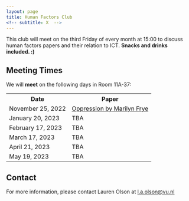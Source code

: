 ```yaml
---
layout: page
title: Human Factors Club
<!-- subtitle: X  -->
---
```


 This club will meet on the third Friday of every month at 15:00 to discuss human factors papers and their relation to ICT.  **Snacks and drinks included. :)**

## Meeting Times
 We will **meet** on the following days in Room 11A-37:
 <table>
   <tr>
     <th>Date</th>
     <th>Paper</th>
   </tr>
   <tr>
     <td>November 25, 2022</td>
     <td><a href="http://www.victorkumar.org/uploads/6/1/5/2/61526489/frye_-_oppression.pdf">Oppression by Marilyn Frye</a></td>
   </tr>
   <tr>
     <td>January 20, 2023</td>
     <td>TBA</td>
   </tr>
   <tr>
     <td>February 17, 2023</td>
     <td>TBA</td>
   </tr>
   <tr>
     <td>March 17, 2023</td>
     <td>TBA</td>
   </tr>
   <tr>
     <td>April 21, 2023</td>
     <td>TBA</td>
   </tr>
   <tr>
     <td>May 19, 2023</td>
     <td>TBA</td>
   </tr>
 </table>

## Contact
 For more information, please contact Lauren Olson at l.a.olson@vu.nl
